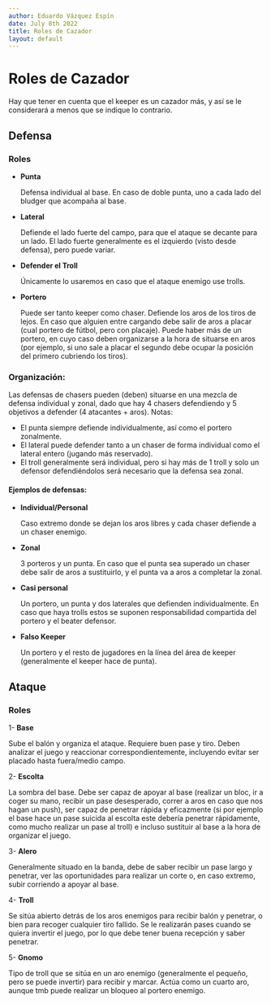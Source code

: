 ```yaml
---
author: Eduardo Vázquez Espín
date: July 8th 2022
title: Roles de Cazador
layout: default
---
```


# Roles de Cazador

Hay que tener en cuenta que el keeper es un cazador más, y así se le considerará a menos que se indique lo contrario.

## Defensa

### Roles

- **Punta**

  Defensa individual al base. En caso de doble punta, uno a cada lado del bludger que acompaña al base.

- **Lateral** 

  Defiende el lado fuerte del campo, para que el ataque se decante para un lado. El lado fuerte generalmente es el izquierdo (visto desde defensa), pero puede variar.

- **Defender el Troll** 

  Únicamente lo usaremos en caso que el ataque enemigo use trolls.

- **Portero** 

  Puede ser tanto keeper como chaser. Defiende los aros de los tiros de lejos. En caso que alguien entre cargando debe salir de aros a placar (cual portero de fútbol, pero con placaje). Puede haber más de un portero, en cuyo caso deben organizarse a la hora de situarse en aros (por ejemplo, si uno sale a placar el segundo debe ocupar la posición del primero cubriendo los tiros).

### Organización:

Las defensas de chasers pueden (deben) situarse en una mezcla de defensa individual y zonal, dado que hay 4 chasers defendiendo y 5 objetivos a defender (4 atacantes + aros). Notas:

- El punta siempre defiende individualmente, así como el portero zonalmente.
- El lateral puede defender tanto a un chaser de forma individual como el lateral entero (jugando más reservado).
- El troll generalmente será individual, pero si hay más de 1 troll y solo un defensor defendiéndolos será necesario que la defensa sea zonal.

#### Ejemplos de defensas:

- **Individual/Personal** 

  Caso extremo donde se dejan los aros libres y cada chaser defiende a un chaser enemigo.

- **Zonal** 

  3 porteros y un punta. En caso que el punta sea superado un chaser debe salir de aros a sustituirlo, y el punta va a aros a completar la zonal.

- **Casi personal** 

  Un portero, un punta y dos laterales que defienden individualmente. En caso que haya trolls estos se suponen responsabilidad compartida del portero y el beater defensor.

- **Falso Keeper** 

  Un portero y el resto de jugadores en la línea del área de keeper (generalmente el keeper hace de punta).

## Ataque

### Roles

1- **Base** 

  Sube el balón y organiza el ataque. Requiere buen pase y tiro. Deben analizar el juego y reaccionar correspondientemente, incluyendo evitar ser placado hasta fuera/medio campo.

2- **Escolta** 

  La sombra del base. Debe ser capaz de apoyar al base (realizar un bloc, ir a coger su mano, recibir un pase desesperado, correr a aros en caso que nos hagan un push), ser capaz de penetrar rápida y eficazmente (si por ejemplo el base hace un pase suicida al escolta este debería penetrar rápidamente, como mucho realizar un pase al troll) e incluso sustituir al base a la hora de organizar el juego.

3- **Alero** 

  Generalmente situado en la banda, debe de saber recibir un pase largo y penetrar, ver las oportunidades para realizar un corte o, en caso extremo, subir corriendo a apoyar al base.

4- **Troll** 

  Se sitúa abierto detrás de los aros enemigos para recibir balón y penetrar, o bien para recoger cualquier tiro fallido. Se le realizarán pases cuando se quiera invertir el juego, por lo que debe tener buena recepción y saber penetrar.

5- **Gnomo** 

  Tipo de troll que se sitúa en un aro enemigo (generalmente el pequeño, pero se puede invertir) para recibir y marcar. Actúa como un cuarto aro, aunque tmb puede realizar un bloqueo al portero enemigo.

